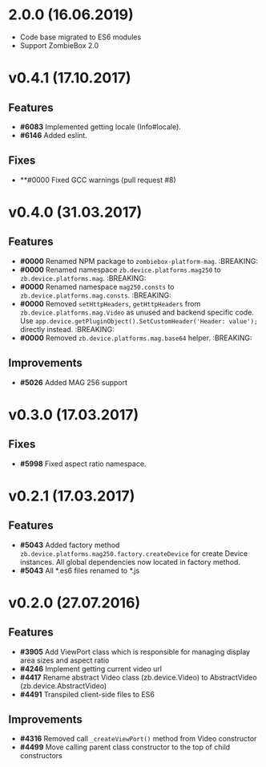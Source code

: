 # 2.0.0 (16.06.2019)

* Code base migrated to ES6 modules
* Support ZombieBox 2.0

# v0.4.1 (17.10.2017)

## Features
* **#6083** Implemented getting locale (Info#locale). 
* **#6146** Added eslint. 

## Fixes
* **#0000 Fixed GCC warnings (pull request #8)

# v0.4.0 (31.03.2017)

## Features
* **#0000** Renamed NPM package to `zombiebox-platform-mag`. :BREAKING:
* **#0000** Renamed namespace `zb.device.platforms.mag250` to `zb.device.platforms.mag`. :BREAKING:
* **#0000** Renamed namespace `mag250.consts` to `zb.device.platforms.mag.consts`. :BREAKING:
* **#0000** Removed `setHttpHeaders`, `getHttpHeaders` from `zb.device.platforms.mag.Video` as unused and backend specific code.
  Use `app.device.getPluginObject().SetCustomHeader('Header: value');` directly instead. :BREAKING:
* **#0000** Removed `zb.device.platforms.mag.base64` helper. :BREAKING:

## Improvements
* **#5026** Added MAG 256 support

# v0.3.0 (17.03.2017)

## Fixes
* **#5998** Fixed aspect ratio namespace.

# v0.2.1 (17.03.2017)

## Features
* **#5043** Added factory method `zb.device.platforms.mag250.factory.createDevice` for create Device instances.
  All global dependencies now located in factory method.
* **#5043** All *.es6 files renamed to *.js

# v0.2.0 (27.07.2016)

## Features
* **#3905** Add ViewPort class which is responsible for managing display area sizes and aspect ratio
* **#4246** Implement getting current video url
* **#4417** Rename abstract Video class (zb.device.Video) to AbstractVideo (zb.device.AbstractVideo)
* **#4491** Transpiled client-side files to ES6

## Improvements
* **#4316** Removed call `_createViewPort()` method from Video constructor
* **#4499** Move calling parent class constructor to the top of child constructors

